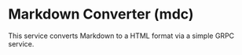 # Markdown Converter (mdc)

This service converts Markdown to a HTML format via a simple GRPC service.
